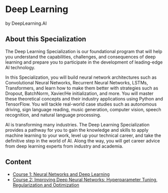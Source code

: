 # Deep Learning
by DeepLearning.AI

## About this Specialization
The Deep Learning Specialization is our foundational program that will help you understand the capabilities, challenges, and consequences of deep learning and prepare you to participate in the development of leading-edge AI technology.

In this Specialization, you will build neural network architectures such as Convolutional Neural Networks, Recurrent Neural Networks, LSTMs, Transformers, and learn how to make them better with strategies such as Dropout, BatchNorm, Xavier/He initialization, and more. You will master these theoretical concepts and their industry applications using Python and TensorFlow. You will tackle real-world case studies such as autonomous driving, sign language reading, music generation, computer vision, speech recognition, and natural language processing.

AI is transforming many industries. The Deep Learning Specialization provides a pathway for you to gain the knowledge and skills to apply machine learning to your work, level up your technical career, and take the definitive step in the world of AI. Along the way, you will get career advice from deep learning experts from industry and academia.

## Content
* [Course 1: Neural Networks and Deep Learning](./M1_Neural_Networks_and_Deep_Learning/README.md)
* [Course 2: Improving Deep Neural Networks: Hyperparameter Tuning, Regularization and Optimization](./M2_Improving_Deep_Neural_Networks_Hyperparameter_Tuning_Regularization_and_Optimization_Improving/README.md)
